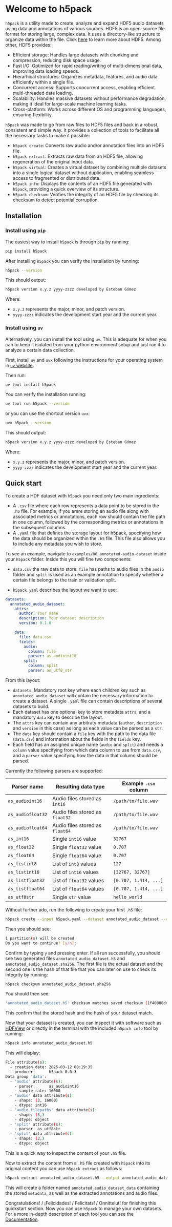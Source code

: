 # Welcome to h5pack
`h5pack` is a utility made to create, analyze and expand HDF5 audio datasets using data and annotations of various sources. HDF5 is an open-source file format for storing large, complex data. It uses a directory-like structure to organize data within the file. Click <a href="https://www.hdfgroup.org/solutions/hdf5/" target="_blank">here</a> to learn more about HDF5. Among other, HDF5 provides:

- Efficient storage: Handles large datasets with chunking and compression, reducing disk space usage.
- Fast I/O: Optimized for rapid reading/writing of multi-dimensional data, improving data loading speeds.
- Hierarhical structures: Organizes metadata, features, and audio data efficiently within a single file.
- Concurrent access: Supports concurrent access, enabling efficient multi-threaded data loading.
- Scalability: Handles massive datasets without performance degradation, making it ideal for large-scale machine learning tasks.
- Cross-platform: Works across different OS and programming languages, ensuring flexibility.

`h5pack` was made to go from raw files to HDF5 files and back in a robust, consistent and simple way. It provides a collection of tools to facilitate all the necessary tasks to make it possible:

- `h5pack create`: Converts raw audio and/or annotation files into an HDF5 file.
- `h5pack extract`: Extracts raw data from an HDF5 file, allowing regeneration of the original input data.
- `h5pack virtual`: Creates a virtual dataset by combining multiple datasets into a single logical dataset without duplication, enabling seamless access to fragmented or distributed data.
- `h5pack info`: Displays the contents of an HDF5 file generated with `h5pack`, providing a quick overview of its structure.
- `h5pack checksum`: Verifies the integrity of an HDF5 file by checking its checksum to detect potential corruption.

## Installation
### Install using `pip`
The easiest way to install `h5pack` is through `pip` by running:

```bash
pip install h5pack
```

After installing `h5pack` you can verify the installation by running:

```bash
h5pack --version
```

This should output:

```bash
h5pack version x.y.z yyyy-zzzz developed by Esteban Gómez
```

Where:

- `x.y.z` represents the major, minor, and patch version.
- `yyyy-zzzz` indicates the development start year and the current year.

### Install using `uv`
Alternatively, you can install the tool using `uv`. This is adequate for when you can to keep it isolated from your python environment setup and just run it to analyze a certain data collection.

First, install `uv` and `uvx` following the instructions for your operating system in <a href="https://docs.astral.sh/uv/getting-started/installation/" target="_blank">`uv` website</a>.

Then run:

```bash
uv tool install h5pack
```

You can verify the installation running:

```bash
uv tool run h5pack --version
```

or you can use the shortcut version `uvx`:

```bash
uvx h5pack --version
```

This should output:

```bash
h5pack version x.y.z yyyy-zzzz developed by Esteban Gómez
```

Where:

- `x.y.z` represents the major, minor, and patch version.
- `yyyy-zzzz` indicates the development start year and the current year.

## Quick start
To create a HDF dataset with `h5pack` you need only two main ingredients:

- A `.csv` file where each row represents a data point to be stored in the `.h5` file. For example, if you arere storing an audio file along with associated metrics or annotations, each row should contain the file path in one column, followed by the corresponding metrics or annotations in the subsequent columns.
- A `.yaml` file that defines the storage layout for h5pack, specifying how the data should be organized within the `.h5` file. This file also allows you to include any metadata you wish to store.

To see an example, navigate to `examples/00_annotated-audio-dataset` inside your `h5pack` 
folder. Inside this you will fine two components:

- `data.csv` the raw data to store. `file` has paths to audio files in the `audio` folder and `split` is used as an example annotation to specify whether a certain file belongs to the train or validation split.

- `h5pack.yaml` describes the layout we want to use:

```yaml
datasets:
  annotated_audio_dataset:
    attrs:
      author: Your name
      description: Your dataset description
      version: 0.1.0

    data:
      file: data.csv
      fields:
        audio:
          column: file
          parser: as_audioint16
        split:
          column: split
          parser: as_utf8_str
```

From this layout:

- `datasets`: Mandatory root key where each children key such as `annotated_audio_dataset` will contain the necessary information to create a dataset. A single `.yaml` file can contain descriptions of several datasets to build.
- Each dataset has one optional key to store metadata `attrs`, and a mandatory `data` key to describe the layout.
- The `attrs` key can contain any arbitraty metadata (`author`, `description` and `version` in this case) as long as each value can be parsed as a `str`.
- The `data` key should contain a `file` key with the path to the data file (`data.csv`) and information about the fields in the `fields` key.
- Each field has an assigned unique name (`audio` and `split`) and needs a `column` value specifying from which data column to use from `data.csv`, and a `parser` value specifying how the data in that column should be parsed.

Currently the following parsers are supported:

| Parser name       | Resulting data type             | Example `.csv` column |
|-------------------|---------------------------------|-----------------------|
| `as_audioint16`   | Audio files stored as `int16`   | `/path/to/file.wav`   |
| `as_audiofloat32` | Audio files stored as `float32` | `/path/to/file.wav`   |
| `as_audiofloat64` | Audio files stored as `float64` | `/path/to/file.wav`   |
| `as_int16`        | Single `int16` value            | `32767`               |
| `as_float32`      | Single `float32` value          | `0.707`               |
| `as_float64`      | Single `float64` value          | `0.707`               |
| `as_listint8`     | List of `int8` values           | `127`                 |
| `as_listint16`    | List of `int16` values          | `[32767, 32767]`      |
| `as_listfloat32`  | List of `float32` values        | `[0.707, 1.414, ...]` |
| `as_listfloat64`  | List of `float64` values        | `[0.707, 1.414, ...]` |
| `as_utf8str`      | Single `str` value              | `hello_world`         |

Without further ado, run the following to create your first `.h5` file:

```bash
h5pack create --input h5pack.yaml --dataset annotated_audio_dataset --output annotated_audio_dataset.h5 
```

Then you should see:

```bash
1 partition(s) will be created
Do you want to continue? [y/n]:
```
Confirm by typing `y` and pressing enter. If all run successfully, you should see
two generated files `annotated_audio_dataset.h5` and `annotated_audio_dataset.sha256`.
The first file is the actual dataset and the second one is the hash of that file that you
can later on use to check its integrity by running:

```bash
h5pack checksum annotated_audio_dataset.sha256 
```

You should then see:

```bash
'annotated_audio_dataset.h5' checksum matches saved checksum (1f40888dec752cac3d18748fe445581f49f713f5d3b481fa43d2da84dde7984c)
```

This confirm that the stored hash and the hash of your dataset match.

Now that your dataset is created, you can inspect it with software such as <a href="https://www.hdfgroup.org/download-hdfview/" target="_blank">HDFView</a> or directly in the terminal with the included `h5pack info` tool by running:

```bash
h5pack info annotated_audio_dataset.h5
```

This will display:
```bash
File attribute(s):
  - creation_date: 2025-03-12 00:19:35
  - producer:      h5pack 0.0.3
Data group 'data':
  - 'audio' attribute(s):
    - parser:      as_audioint16
    - sample_rate: 16000
  - 'audio' data attribute(s):
    - shape: (3, 16000)
    - dtype: int16
  - 'audio_filepaths' data attribute(s):
    - shape: (3,)
    - dtype: object
  - 'split' attribute(s):
    - parser: as_utf8str
  - 'split' data attribute(s):
    - shape: (3,)
    - dtype: object
```

This is a quick way to inspect the content of your `.h5` file.

Now to extract the content from a `.h5` file created with `h5pack` into its
original content you can use `h5pack extract` as follows:

```bash
h5pack extract annotated_audio_dataset.h5 --output annotated_audio_dataset_data
```
This will create a folder named `annotated_audio_dataset_data` containing
the stored `metadata`, as well as the extracted annotations and audio files.

Congratulations! / ¡Felicidades! / Felicitats! / Onnittelut! for finishing this quickstart section. Now you can use `h5pack` to manage your own datasets. For a more in-depth description of each tool you can see the [Documentation](docs-intro).